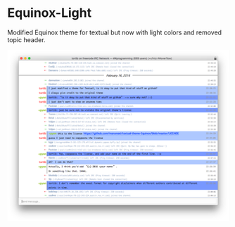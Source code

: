 # Equinox-Light
Modified Equinox theme for textual but now with light colors and removed topic header.

![Alt text](screenshot.png?raw=true "Equinox-Light Screenshot")
